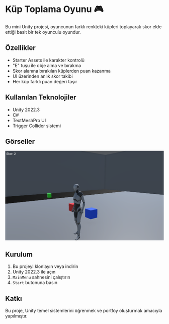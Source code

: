 # Küp Toplama Oyunu 🎮

Bu mini Unity projesi, oyuncunun farklı renkteki küpleri toplayarak skor elde ettiği basit bir tek oyunculu oyundur.

## Özellikler
- Starter Assets ile karakter kontrolü
- "E" tuşu ile obje alma ve bırakma
- Skor alanına bırakılan küplerden puan kazanma
- UI üzerinden anlık skor takibi
- Her küp farklı puan değeri taşır

## Kullanılan Teknolojiler
- Unity 2022.3
- C#
- TextMeshPro UI
- Trigger Collider sistemi

## Görseller
![Oyun içi ekran görüntüsü](Assets/Screenshots/inGame.png)

## Kurulum
1. Bu projeyi klonlayın veya indirin
2. Unity 2022.3 ile açın
3. `MainMenu` sahnesini çalıştırın
4. `Start` butonuna basın

## Katkı
Bu proje, Unity temel sistemlerini öğrenmek ve portföy oluşturmak amacıyla yapılmıştır.
